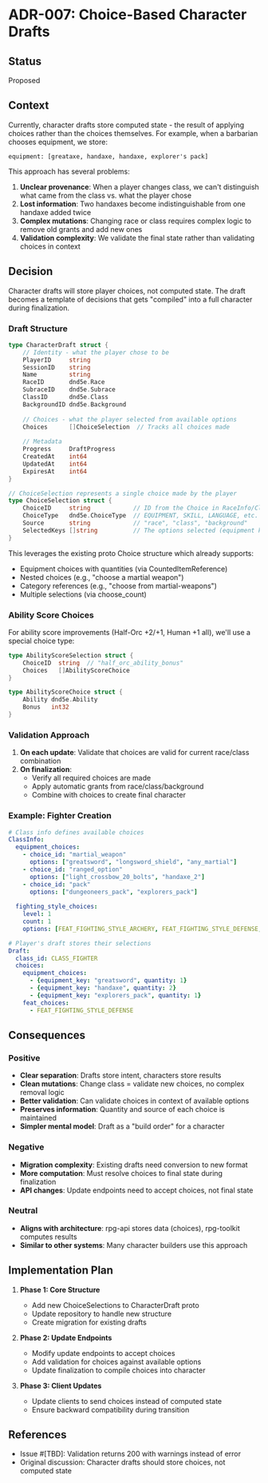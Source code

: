 # ADR-007: Choice-Based Character Drafts

## Status
Proposed

## Context
Currently, character drafts store computed state - the result of applying choices rather than the choices themselves. For example, when a barbarian chooses equipment, we store:
```
equipment: [greataxe, handaxe, handaxe, explorer's pack]
```

This approach has several problems:
1. **Unclear provenance**: When a player changes class, we can't distinguish what came from the class vs. what the player chose
2. **Lost information**: Two handaxes become indistinguishable from one handaxe added twice
3. **Complex mutations**: Changing race or class requires complex logic to remove old grants and add new ones
4. **Validation complexity**: We validate the final state rather than validating choices in context

## Decision
Character drafts will store player choices, not computed state. The draft becomes a template of decisions that gets "compiled" into a full character during finalization.

### Draft Structure
```go
type CharacterDraft struct {
    // Identity - what the player chose to be
    PlayerID     string
    SessionID    string
    Name         string
    RaceID       dnd5e.Race
    SubraceID    dnd5e.Subrace  
    ClassID      dnd5e.Class
    BackgroundID dnd5e.Background
    
    // Choices - what the player selected from available options
    Choices      []ChoiceSelection  // Tracks all choices made
    
    // Metadata
    Progress     DraftProgress
    CreatedAt    int64
    UpdatedAt    int64
    ExpiresAt    int64
}

// ChoiceSelection represents a single choice made by the player
type ChoiceSelection struct {
    ChoiceID     string            // ID from the Choice in RaceInfo/ClassInfo
    ChoiceType   dnd5e.ChoiceType  // EQUIPMENT, SKILL, LANGUAGE, etc.
    Source       string            // "race", "class", "background"
    SelectedKeys []string          // The options selected (equipment keys, skill enums, etc.)
}
```

This leverages the existing proto Choice structure which already supports:
- Equipment choices with quantities (via CountedItemReference)
- Nested choices (e.g., "choose a martial weapon")
- Category references (e.g., "choose from martial-weapons")
- Multiple selections (via choose_count)

### Ability Score Choices
For ability score improvements (Half-Orc +2/+1, Human +1 all), we'll use a special choice type:
```go
type AbilityScoreSelection struct {
    ChoiceID  string  // "half_orc_ability_bonus"
    Choices   []AbilityScoreChoice
}

type AbilityScoreChoice struct {
    Ability dnd5e.Ability
    Bonus   int32
}
```

### Validation Approach
1. **On each update**: Validate that choices are valid for current race/class combination
2. **On finalization**: 
   - Verify all required choices are made
   - Apply automatic grants from race/class/background
   - Combine with choices to create final character

### Example: Fighter Creation
```yaml
# Class info defines available choices
ClassInfo:
  equipment_choices:
    - choice_id: "martial_weapon"
      options: ["greatsword", "longsword_shield", "any_martial"]
    - choice_id: "ranged_option"  
      options: ["light_crossbow_20_bolts", "handaxe_2"]
    - choice_id: "pack"
      options: ["dungeoneers_pack", "explorers_pack"]
  
  fighting_style_choices:
    level: 1
    count: 1
    options: [FEAT_FIGHTING_STYLE_ARCHERY, FEAT_FIGHTING_STYLE_DEFENSE, ...]

# Player's draft stores their selections
Draft:
  class_id: CLASS_FIGHTER
  choices:
    equipment_choices:
      - {equipment_key: "greatsword", quantity: 1}
      - {equipment_key: "handaxe", quantity: 2}
      - {equipment_key: "explorers_pack", quantity: 1}
    feat_choices:
      - FEAT_FIGHTING_STYLE_DEFENSE
```

## Consequences

### Positive
- **Clear separation**: Drafts store intent, characters store results
- **Clean mutations**: Change class = validate new choices, no complex removal logic
- **Better validation**: Can validate choices in context of available options
- **Preserves information**: Quantity and source of each choice is maintained
- **Simpler mental model**: Draft as a "build order" for a character

### Negative  
- **Migration complexity**: Existing drafts need conversion to new format
- **More computation**: Must resolve choices to final state during finalization
- **API changes**: Update endpoints need to accept choices, not final state

### Neutral
- **Aligns with architecture**: rpg-api stores data (choices), rpg-toolkit computes results
- **Similar to other systems**: Many character builders use this approach

## Implementation Plan

1. **Phase 1: Core Structure**
   - Add new ChoiceSelections to CharacterDraft proto
   - Update repository to handle new structure
   - Create migration for existing drafts

2. **Phase 2: Update Endpoints**
   - Modify update endpoints to accept choices
   - Add validation for choices against available options
   - Update finalization to compile choices into character

3. **Phase 3: Client Updates**
   - Update clients to send choices instead of computed state
   - Ensure backward compatibility during transition

## References
- Issue #[TBD]: Validation returns 200 with warnings instead of error
- Original discussion: Character drafts should store choices, not computed state
